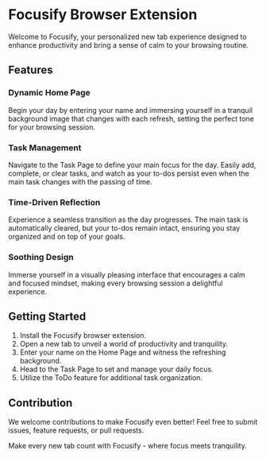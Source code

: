 # Focusify Browser Extension

Welcome to Focusify, your personalized new tab experience designed to enhance productivity and bring a sense of calm to your browsing routine.

## Features

### Dynamic Home Page
Begin your day by entering your name and immersing yourself in a tranquil background image that changes with each refresh, setting the perfect tone for your browsing session.

### Task Management
Navigate to the Task Page to define your main focus for the day. Easily add, complete, or clear tasks, and watch as your to-dos persist even when the main task changes with the passing of time.

### Time-Driven Reflection
Experience a seamless transition as the day progresses. The main task is automatically cleared, but your to-dos remain intact, ensuring you stay organized and on top of your goals.

### Soothing Design
Immerse yourself in a visually pleasing interface that encourages a calm and focused mindset, making every browsing session a delightful experience.

## Getting Started

1. Install the Focusify browser extension.
2. Open a new tab to unveil a world of productivity and tranquility.
3. Enter your name on the Home Page and witness the refreshing background.
4. Head to the Task Page to set and manage your daily focus.
5. Utilize the ToDo feature for additional task organization.

## Contribution

We welcome contributions to make Focusify even better! Feel free to submit issues, feature requests, or pull requests.


Make every new tab count with Focusify - where focus meets tranquility.
